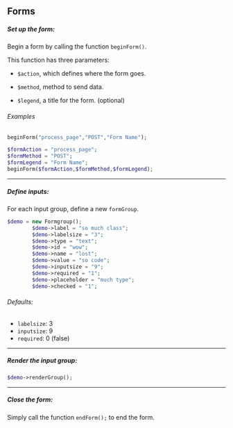 
Forms
------
##### Set up the form:

Begin a form by calling the function `beginForm()`.

This function has three parameters: 

+ `$action`, which defines where the form goes.

+ `$method`, method to send data.

+ `$legend`, a title for the form. (optional)
 
###### Examples
```php
beginForm("process_page","POST","Form Name");
```

```php
$formAction = "process_page";
$formMethod = "POST";
$formLegend = "Form Name";
beginForm($formAction,$formMethod,$formLegend);
```

---

##### Define inputs:

For each input group, define a new `formGroup`.

```php
$demo = new Formgroup();
		$demo->label = "so much class";
		$demo->labelsize = "3";
		$demo->type = "text";
		$demo->id = "wow";
		$demo->name = "lost";
		$demo->value = "so code";
		$demo->inputsize = "9";
		$demo->required = "1";
		$demo->placeholder = "much type";
		$demo->checked = "1";
```

###### Defaults:
- `labelsize`: 3
- `inputsize`: 9
- `required`: 0 (false)

---

##### Render the input group:
```php
$demo->renderGroup();
```

---

##### Close the form:

Simply call the function `endForm();` to end the form.
